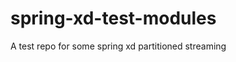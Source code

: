 spring-xd-test-modules
======================

A test repo for some spring xd partitioned streaming
